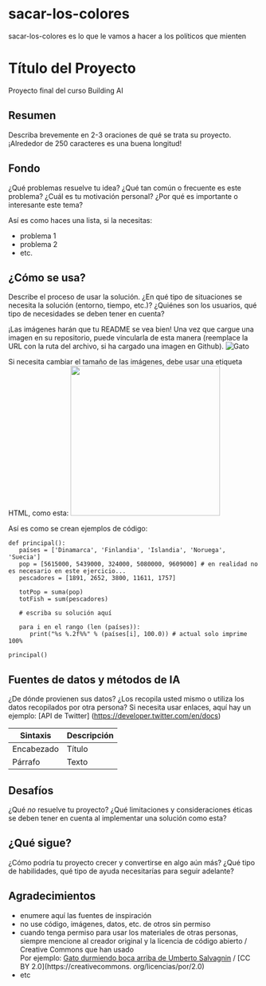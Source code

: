 # sacar-los-colores
sacar-los-colores es lo que le vamos a hacer a los políticos que mienten
<!-- Esta es la plantilla de descuento para el proyecto final del curso Building AI,
creado por Reaktor Innovations y la Universidad de Helsinki.
¡Copie la plantilla, péguela en su LÉAME de GitHub y edítela! -->

# Título del Proyecto

Proyecto final del curso Building AI

## Resumen

Describa brevemente en 2-3 oraciones de qué se trata su proyecto. ¡Alrededor de 250 caracteres es una buena longitud!


## Fondo

¿Qué problemas resuelve tu idea? ¿Qué tan común o frecuente es este problema? ¿Cuál es tu motivación personal? ¿Por qué es importante o interesante este tema?

Así es como haces una lista, si la necesitas:
* problema 1
* problema 2
* etc.


## ¿Cómo se usa?

Describe el proceso de usar la solución. ¿En qué tipo de situaciones se necesita la solución (entorno, tiempo, etc.)? ¿Quiénes son los usuarios, qué tipo de necesidades se deben tener en cuenta?

¡Las imágenes harán que tu README se vea bien!
Una vez que cargue una imagen en su repositorio, puede vincularla de esta manera (reemplace la URL con la ruta del archivo, si ha cargado una imagen en Github).
![Gato](https://upload.wikimedia.org/wikipedia/commons/5/5e/Sleeping_cat_on_her_back.jpg)

Si necesita cambiar el tamaño de las imágenes, debe usar una etiqueta HTML, como esta:
<img src="https://upload.wikimedia.org/wikipedia/commons/5/5e/Sleeping_cat_on_her_back.jpg" width="300">

Así es como se crean ejemplos de código:
```
def principal():
   países = ['Dinamarca', 'Finlandia', 'Islandia', 'Noruega', 'Suecia']
   pop = [5615000, 5439000, 324000, 5080000, 9609000] # en realidad no es necesario en este ejercicio...
   pescadores = [1891, 2652, 3800, 11611, 1757]

   totPop = suma(pop)
   totFish = sum(pescadores)

   # escriba su solución aquí

   para i en el rango (len (países)):
      print("%s %.2f%%" % (países[i], 100.0)) # actual solo imprime 100%

principal()
```


## Fuentes de datos y métodos de IA
¿De dónde provienen sus datos? ¿Los recopila usted mismo o utiliza los datos recopilados por otra persona?
Si necesita usar enlaces, aquí hay un ejemplo:
[API de Twitter] (https://developer.twitter.com/en/docs)

| Sintaxis | Descripción |
| ----------- | ----------- |
| Encabezado | Título |
| Párrafo | Texto |

## Desafíos

¿Qué _no_ resuelve tu proyecto? ¿Qué limitaciones y consideraciones éticas se deben tener en cuenta al implementar una solución como esta?

## ¿Qué sigue?

¿Cómo podría tu proyecto crecer y convertirse en algo aún más? ¿Qué tipo de habilidades, qué tipo de ayuda necesitarías para seguir adelante?


## Agradecimientos

* enumere aquí las fuentes de inspiración
* no use código, imágenes, datos, etc. de otros sin permiso
* cuando tenga permiso para usar los materiales de otras personas, siempre mencione al creador original y la licencia de código abierto / Creative Commons que han usado
  <br>Por ejemplo: [Gato durmiendo boca arriba de Umberto Salvagnin](https://commons.wikimedia.org/wiki/File:Sleeping_cat_on_her_back.jpg#filelinks) / [CC BY 2.0](https://creativecommons. org/licencias/por/2.0)
* etc
